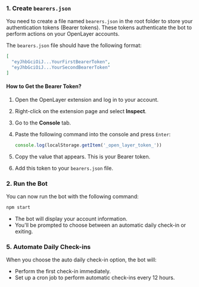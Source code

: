 ### 1. Create `bearers.json`

You need to create a file named `bearers.json` in the root folder to store your authentication tokens (Bearer tokens). These tokens authenticate the bot to perform actions on your OpenLayer accounts.

The `bearers.json` file should have the following format:

```json
[
  "eyJhbGciOiJ...YourFirstBearerToken",
  "eyJhbGciOiJ...YourSecondBearerToken"
]
```

#### How to Get the Bearer Token?

1. Open the OpenLayer extension and log in to your account.
2. Right-click on the extension page and select **Inspect**.
3. Go to the **Console** tab.
4. Paste the following command into the console and press `Enter`:

   ```javascript
   console.log(localStorage.getItem('_open_layer_token_'))
   ```

5. Copy the value that appears. This is your Bearer token.
6. Add this token to your `bearers.json` file.

### 2. Run the Bot

You can now run the bot with the following command:

```bash
npm start
```

- The bot will display your account information.
- You'll be prompted to choose between an automatic daily check-in or exiting.

### 5. Automate Daily Check-ins

When you choose the auto daily check-in option, the bot will:

- Perform the first check-in immediately.
- Set up a cron job to perform automatic check-ins every 12 hours.